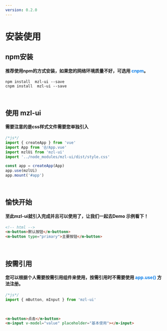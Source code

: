 ```yaml
---
version: 0.2.0
---
```

# 安装使用 <a href="https://github.com/Ningstyle/mzlui-doc/blob/main/src/page/md/install/install.md" target="_back" title="您可在Github上编辑此页面"><i class="iconfont m-icon-bianji" style="font-size:25px;color:#0e80eb"></i></a>
## npm安装
#### 推荐使用npm的方式安装，如果您的网络环境质量不好，可选用 <font color=#0e80eb>**cnpm**</font>。
```
npm install  mzl-ui --save
cnpm install  mzl-ui --save
```
<br/>

## 使用 mzl-ui
#### 需要注意的是css样式文件需要您单独引入
```javascript
/*js*/
import { createApp } from 'vue'
import App from '@/App.vue'
import mzlUi from 'mzl-ui'
import '../node_modules/mzl-ui/dist/style.css'

const app = createApp(App)
app.use(mzlUi)
app.mount('#app')			
```
<br/>

## 愉快开始
#### 至此mzl-ui就引入完成并且可以使用了，让我们一起去Demo 示例看下！
```html
<!-- html -->
<m-button>默认按钮</m-buttonn> 
<m-button type="primary">主要按钮</m-button>		
```
<br/>

## 按需引用
#### 您可以根据个人需要按需引用组件来使用，按需引用时不需要使用 <font color=#0e80eb>**app.use()**</font> 方法注册。
```javascript
/*js*/
import { mButton, mInput } from 'mzl-ui'
```
<br/>

```html
<m-button>点击</m-button>
<m-input v-model="value" placeholder="基本使用"></m-input>
```